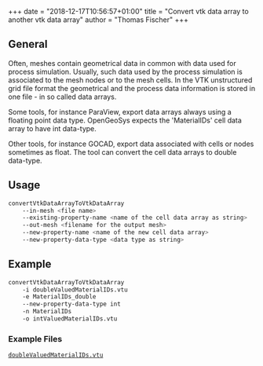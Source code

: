 +++
date = "2018-12-17T10:56:57+01:00"
title = "Convert vtk data array to another vtk data array"
author = "Thomas Fischer"
+++

## General

Often, meshes contain geometrical data in common with data used for process
simulation. Usually, such data used by the process simulation is associated to
the mesh nodes or to the mesh cells. In the VTK unstructured grid file format
the geometrical and the process data information is stored in one file - in so
called data arrays.

Some tools, for instance ParaView, export data arrays always using a floating
point data type. OpenGeoSys expects the 'MaterialIDs' cell data array to have
int data-type.

Other tools, for instance GOCAD, export data associated with cells or nodes
sometimes as float. The tool can convert the cell data arrays to double
data-type.

## Usage

```bash
convertVtkDataArrayToVtkDataArray
    --in-mesh <file name>
    --existing-property-name <name of the cell data array as string>
    --out-mesh <filename for the output mesh>
    --new-property-name <name of the new cell data array>
    --new-property-data-type <data type as string>
```

## Example

```bash
convertVtkDataArrayToVtkDataArray
    -i doubleValuedMaterialIDs.vtu
    -e MaterialIDs_double
    --new-property-data-type int
    -n MaterialIDs
    -o intValuedMaterialIDs.vtu
```

<div class='note'>

### Example Files

[`doubleValuedMaterialIDs.vtu`](../../doubleValuedMaterialIDs.vtu)
</div>
